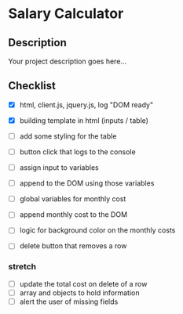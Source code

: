 # Salary Calculator

## Description

Your project description goes here...

## Checklist

- [x] html, client.js, jquery.js, log "DOM ready"
- [x] building template in html (inputs / table)
- [ ] add some styling for the table
- [ ] button click that logs to the console
- [ ] assign input to variables
- [ ] append to the DOM using those variables
- [ ] global variables for monthly cost
- [ ] append monthly cost to the DOM
- [ ] logic for background color on the monthly costs
- [ ] delete button that removes a row


### stretch
- [ ] update the total cost on delete of a row
- [ ] array and objects to hold information
- [ ] alert the user of missing fields